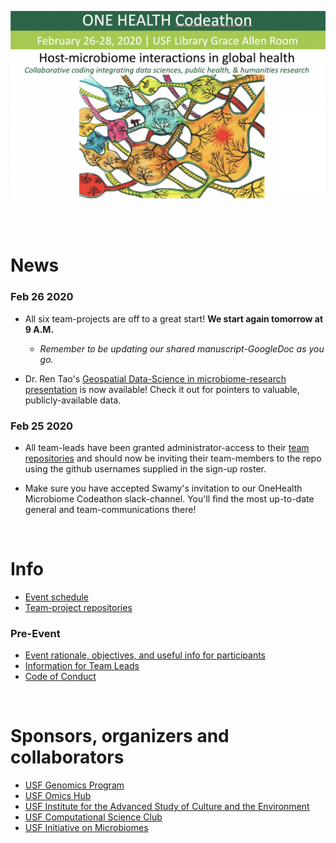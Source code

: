 ![Codeathon flyer](/img/event_flyer.png)

<br>
<br>

# News

 <h3>Feb 26 2020</h3>
 
 * All six team-projects are off to a great start! **We start again tomorrow at 9 A.M.** 
 
    * *Remember to be updating our shared manuscript-GoogleDoc as you go.*
 
 * Dr. Ren Tao's [Geospatial Data-Science in microbiome-research presentation](https://github.com/USFOneHealthCodeathon2020/USFOneHealthCodeathon2020.github.io/blob/master/Tao_Genomics.pdf) is now available! Check it out for pointers to valuable, publicly-available data.
 
 <h3>Feb 25 2020</h3>
  
  * All team-leads have been granted administrator-access to their [team repositories](https://github.com/USFOneHealthCodeathon2020) and should now be inviting their team-members to the repo using the github usernames supplied in the sign-up roster.
  
  * Make sure you have accepted Swamy's invitation to our OneHealth Microbiome Codeathon slack-channel. You'll find the most up-to-date general and team-communications there!


<br>

# Info

  * [Event schedule](https://github.com/USFOneHealthCodeathon2020/USFOneHealthCodeathon2020.github.io/blob/master/Codeathon%202020%20Agenda.pdf)
  * [Team-project repositories](https://github.com/USFOneHealthCodeathon2020)
  
### Pre-Event

  * [Event rationale, objectives, and useful info for participants](https://github.com/usfomicshub/USFOneHealthCodeathon2020)  
  * [Information for Team Leads](https://github.com/USFOneHealthCodeathon2020/USFOneHealthCodeathon2020.github.io/blob/master/codeathon.teamleads.022020_JO.pdf)
  * [Code of Conduct](https://hackcodeofconduct.org/1362-one_health)
  

<br>

# Sponsors, organizers and collaborators

  * [USF Genomics Program](https://health.usf.edu/publichealth/ghidr/genomics)
  * [USF Omics Hub](https://usfomicshub.github.io/)
  * [USF Institute for the Advanced Study of Culture and the Environment](https://www.usf.edu/arts-sciences/institutes/iasce/)
  * [USF Computational Science Club](https://computationalscienceclub.org/)
  * [USF Initiative on Microbiomes](https://health.usf.edu/medicine/microbiome)
  
  <br>
  <br>
